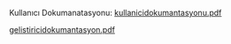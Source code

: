 
Kullanıcı Dokumanatasyonu: [kullanicidokumantasyonu.pdf](https://github.com/user-attachments/files/15540496/kullanicidokumantasyonu.pdf)


[gelistiricidokumantasyon.pdf](https://github.com/user-attachments/files/15540501/gelistiricidokumantasyon.pdf)
